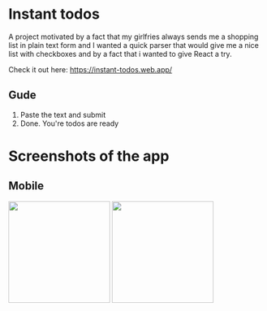 # Instant todos

A project motivated by a fact that my girlfries always sends me a shopping list in plain text form and I wanted a quick parser that would give me a nice list with checkboxes and by a fact that i wanted to give React a try.

Check it out here: https://instant-todos.web.app/

## Gude

1. Paste the text and submit
2. Done. You're todos are ready

# Screenshots of the app

## Mobile
<img src="https://github.com/devLukaszMichalak/instant-todo/assets/48216995/d2f8e6a8-309f-427c-ab28-fc1e2f42216f" width="200"> <img src="https://github.com/devLukaszMichalak/instant-todo/assets/48216995/649b4a46-9be6-473f-aa7f-a7802e15b585" width="200">

